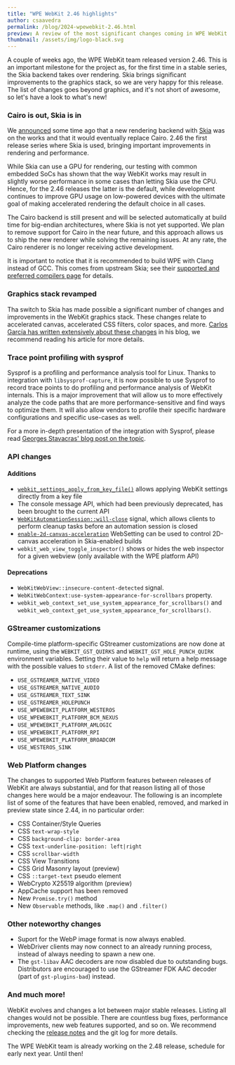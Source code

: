 ```yaml
---
title: "WPE WebKit 2.46 highlights"
author: csaavedra
permalink: /blog/2024-wpewebkit-2.46.html
preview: A review of the most significant changes coming in WPE WebKit 2.46.
thumbnail: /assets/img/logo-black.svg
---
```


A couple of weeks ago, the WPE WebKit team released version 2.46. This is an important milestone for the project as, for the first time in a stable series, the Skia backend takes over rendering. Skia brings significant improvements to the graphics stack, so we are very happy for this release. The list of changes goes beyond graphics, and it's not short of awesome, so let's have a look to what's new!

### Cairo is out, Skia is in

We [announced][skia-wk-announce] some time ago that a new rendering backend with [Skia](https://skia.org) was on the works and that it would eventually replace Cairo. 2.46 the first release series where Skia is used, bringing important improvements in rendering and performance.

While Skia can use a GPU for rendering, our testing with common embedded SoCs has shown that the way WebKit works may result in slightly worse performance in some cases than letting Skia use the CPU. Hence, for the 2.46 releases the latter is the default, while development continues to improve GPU usage on low-powered devices with the ultimate goal of making accelerated rendering the default choice in all cases. 

The Cairo backend is still present and will be selected automatically at build time for big-endian architectures, where Skia is not yet supported. We plan to remove support for Cairo in the near future, and this approach allows us to ship the new renderer while solving the remaining issues. At any rate, the Cairo renderer is no longer receiving active development.

It is important to notice that it is recommended to build WPE with Clang instead of GCC. This comes from upstream Skia; see their [supported and preferred compilers page][skia-compilers] for details.

[skia-wk-announce]: https://blogs.igalia.com/carlosgc/2024/02/19/webkit-switching-to-skia-for-2d-graphics-rendering/
[skia-compilers]: https://skia.org/docs/user/build/#supported-and-preferred-compilers

### Graphics stack revamped

Tha switch to Skia has made possible a significant number of changes and improvements in the WebKit graphics stack. These changes relate to accelerated canvas, accelerated CSS filters, color spaces, and more. [Carlos García has written extensively about these changes][cgarcia-2.46-gfx] in his blog, we recommend reading his article for more details.

[cgarcia-2.46-gfx]: https://blogs.igalia.com/carlosgc/2024/09/27/graphics-improvements-in-webkitgtk-and-wpewebkit-2-46/

### Trace point profiling with sysprof

Sysprof is a profiling and performance analysis tool for Linux. Thanks to integration with `libsysprof-capture`, it is now possible to use Sysprof to record trace points to do profiling and performance analysis of WebKit internals. This is a major improvement that will allow us to more effectively analyze the code paths that are more performance-sensitive and find ways to optimize them. It will also allow vendors to profile their specific hardware configurations and specific use-cases as well.

For a more in-depth presentation of the integration with Sysprof, please read [Georges Stavacras' blog post on the topic](https://feaneron.com/2024/07/12/profiling-a-web-engine/).

### API changes

#### Additions

- [`webkit_settings_apply_from_key_file()`](https://webkitgtk.org/reference/webkitgtk/unstable/method.Settings.apply_from_key_file.html) allows applying WebKit settings directly from a key file
- The console message API, which had been previously deprecated, has been brought to the current API
- [`WebKitAutomationSession::will-close`](https://webkitgtk.org/reference/webkitgtk/2.46.0/signal.AutomationSession.will-close.html) signal, which allows clients to perform cleanup tasks before an automation session is closed
- [`enable-2d-canvas-acceleration`](https://webkitgtk.org/reference/webkitgtk/2.46.0/property.Settings.enable-2d-canvas-acceleration.html) WebSetting can be used to control 2D-canvas acceleration in Skia-enabled builds
- `webkit_web_view_toggle_inspector()` shows or hides the web inspector for a given webview (only available with the WPE platform API)

#### Deprecations

- `WebKitWebView::insecure-content-detected` signal.
- `WebKitWebContext:use-system-appearance-for-scrollbars` property.
- `webkit_web_context_set_use_system_appearance_for_scrollbars()` and `webkit_web_context_get_use_system_appearance_for_scrollbars()`.

### GStreamer customizations

Compile-time platform-specific GStreamer customizations are now done at runtime, using the `WEBKIT_GST_QUIRKS` and `WEBKIT_GST_HOLE_PUNCH_QUIRK` environment variables. Setting their value to `help` will return a help message with the possible values to `stderr`. A list of the removed CMake defines:

- `USE_GSTREAMER_NATIVE_VIDEO`
- `USE_GSTREAMER_NATIVE_AUDIO`
- `USE_GSTREAMER_TEXT_SINK`
- `USE_GSTREAMER_HOLEPUNCH`
- `USE_WPEWEBKIT_PLATFORM_WESTEROS`
- `USE_WPEWEBKIT_PLATFORM_BCM_NEXUS`
- `USE_WPEWEBKIT_PLATFORM_AMLOGIC`
- `USE_WPEWEBKIT_PLATFORM_RPI`
- `USE_WPEWEBKIT_PLATFORM_BROADCOM`
- `USE_WESTEROS_SINK`

### Web Platform changes

The changes to supported Web Platform features between releases of WebKit are always substantial, and for that reason listing all of those changes here would be a major endeavour. The following is an incomplete list of some of the features that have been enabled, removed, and marked in preview state since 2.44, in no particular order:

* CSS Container/Style Queries
* CSS `text-wrap-style`
* CSS `background-clip: border-area`
* CSS `text-underline-position: left|right`
* CSS `scrollbar-width`
* CSS View Transitions
* CSS Grid Masonry layout (preview)
* CSS `::target-text` pseudo element
* WebCrypto X25519 algorithm (preview)
* AppCache support has been removed
* New `Promise.try()` method
* New `Observable` methods, like `.map()` and `.filter()`

### Other noteworthy changes

* Suport for the WebP image format is now always enabled.
* WebDriver clients may now connect to an already running process, instead of always needing to spawn a new one.
* The `gst-libav` AAC decoders are now disabled due to outstanding bugs. Distributors are encouraged to use the GStreamer FDK AAC decoder (part of `gst-plugins-bad`) instead.

### And much more!

WebKit evolves and changes a lot between major stable releases. Listing all changes would not be possible. There are countless bug fixes, performance improvements, new web features supported, and so on. We recommend checking the [release notes](https://wpewebkit.org/release/) and the git log for more details.

The WPE WebKit team is already working on the 2.48 release, schedule for early next year. Until then!

